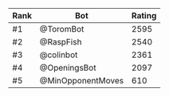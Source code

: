 Rank|Bot|Rating
---|---|---
#1|@ToromBot|2595
#2|@RaspFish|2540
#3|@colinbot|2361
#4|@OpeningsBot|2097
#5|@MinOpponentMoves|610
